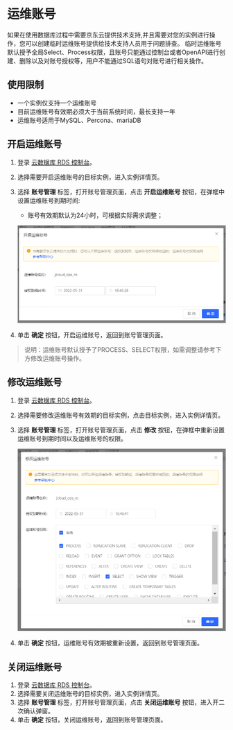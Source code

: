 # 运维账号
如果在使用数据库过程中需要京东云提供技术支持,并且需要对您的实例进行操作，您可以创建临时运维账号提供给技术支持人员用于问题排查。
临时运维账号默认授予全局Select、Process权限，且账号只能通过控制台或者OpenAPI进行创建、删除以及对账号授权等，用户不能通过SQL语句对账号进行相关操作。

## 使用限制
* 一个实例仅支持一个运维账号
* 目前运维账号有效期必须大于当前系统时间，最长支持一年
* 运维账号适用于MySQL、Percona、mariaDB

## 开启运维账号
1. 登录 [云数据库 RDS 控制台](https://rds-console.jdcloud.com/rds/database)。
2. 选择需要开启运维账号的目标实例，进入实例详情页。
3. 选择 **账号管理** 标签，打开账号管理页面，点击 **开启运维账号** 按钮，在弹框中设置运维账号到期时间:
    * 账号有效期默认为24小时，可根据实际需求调整；

    ![开启运维账号](../../../image/RDS/MySQL-Create-OPS-Account.png)

4. 单击 **确定** 按钮，开启运维账号，返回到账号管理页面。
>说明：运维账号默认授予了PROCESS、SELECT权限，如需调整请参考下方修改运维账号操作。

## 修改运维账号
1. 登录 [云数据库 RDS 控制台](https://rds-console.jdcloud.com/database)。
2. 选择需要修改运维账号有效期的目标实例，点击目标实例，进入实例详情页。
3. 选择 **账号管理** 标签，打开账号管理页面，点击 **修改** 按钮，在弹框中重新设置运维账号到期时间以及运维账号的权限。

    ![修改运维账号](../../../image/RDS/Reset-OPS-Account.png)

4. 单击 **确定** 按钮，运维账号有效期被重新设置，返回到账号管理页面。

## 关闭运维账号
1. 登录 [云数据库 RDS 控制台](https://rds-console.jdcloud.com/database)。
2. 选择需要关闭运维账号的目标实例，进入实例详情页。
3. 选择 **账号管理** 标签，打开账号管理页面，点击 **关闭运维账号** 按钮，进入开二次确认弹窗。
4. 单击 **确定** 按钮，关闭运维账号，返回到账号管理页面。



